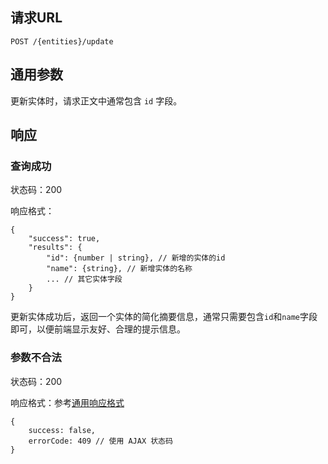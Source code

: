## 请求URL

    POST /{entities}/update

## 通用参数

更新实体时，请求正文中通常包含 `id` 字段。

## 响应

### 查询成功

状态码：200

响应格式：

    {
        "success": true,
		"results": {
			"id": {number | string}, // 新增的实体的id
	        "name": {string}, // 新增实体的名称
	        ... // 其它实体字段
		}
    }

更新实体成功后，返回一个实体的简化摘要信息，通常只需要包含`id`和`name`字段即可，以便前端显示友好、合理的提示信息。

### 参数不合法

状态码：200

响应格式：参考[通用响应格式]()

    {
        success: false,
        errorCode: 409 // 使用 AJAX 状态码
    }
